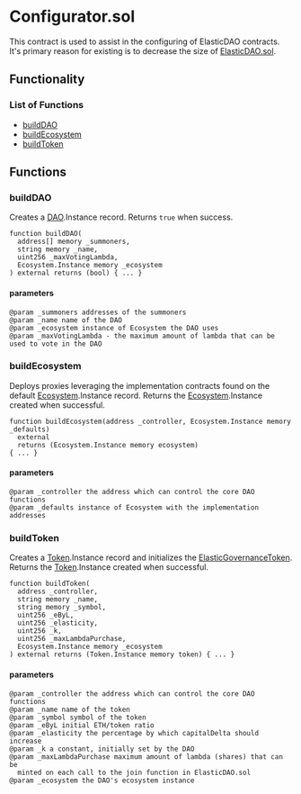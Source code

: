 # Configurator.sol

This contract is used to assist in the configuring of ElasticDAO contracts. It's primary reason for existing is to decrease the size of [ElasticDAO.sol](https://docs.elasticdao.org/contracts/elasticdao.sol).

## Functionality

### List of Functions

* [buildDAO](https://docs.elasticdao.org/contracts/elasticdao.sol/configurator.sol#builddao)
* [buildEcosystem](https://docs.elasticdao.org/contracts/elasticdao.sol/configurator.sol#buildecosystem)
* [buildToken](https://docs.elasticdao.org/contracts/elasticdao.sol/configurator.sol#buildtoken)

## Functions

### buildDAO

Creates a [DAO](https://docs.elasticdao.org/contracts/dao.sol).Instance record. Returns `true` when success.

```text
function buildDAO(
  address[] memory _summoners,
  string memory _name,
  uint256 _maxVotingLambda,
  Ecosystem.Instance memory _ecosystem
) external returns (bool) { ... }
```

#### parameters

```text
@param _summoners addresses of the summoners
@param _name name of the DAO
@param _ecosystem instance of Ecosystem the DAO uses
@param _maxVotingLambda - the maximum amount of lambda that can be used to vote in the DAO
```

### buildEcosystem

Deploys proxies leveraging the implementation contracts found on the default [Ecosystem](https://docs.elasticdao.org/contracts/ecosystem.sol).Instance record. Returns the [Ecosystem](https://docs.elasticdao.org/contracts/ecosystem.sol).Instance created when successful.

```text
function buildEcosystem(address _controller, Ecosystem.Instance memory _defaults)
  external
  returns (Ecosystem.Instance memory ecosystem)
{ ... }
```

#### parameters

```text
@param _controller the address which can control the core DAO functions
@param _defaults instance of Ecosystem with the implementation addresses
```

### buildToken

Creates a [Token](https://docs.elasticdao.org/contracts/token.sol).Instance record and initializes the [ElasticGovernanceToken](https://docs.elasticdao.org/contracts/elasticgovernancetoken.sol). Returns the [Token](https://docs.elasticdao.org/contracts/token.sol).Instance created when successful.

```text
function buildToken(
  address _controller,
  string memory _name,
  string memory _symbol,
  uint256 _eByL,
  uint256 _elasticity,
  uint256 _k,
  uint256 _maxLambdaPurchase,
  Ecosystem.Instance memory _ecosystem
) external returns (Token.Instance memory token) { ... }
```

#### parameters

```text
@param _controller the address which can control the core DAO functions
@param _name name of the token
@param _symbol symbol of the token
@param _eByL initial ETH/token ratio
@param _elasticity the percentage by which capitalDelta should increase
@param _k a constant, initially set by the DAO
@param _maxLambdaPurchase maximum amount of lambda (shares) that can be
  minted on each call to the join function in ElasticDAO.sol
@param _ecosystem the DAO's ecosystem instance
```

